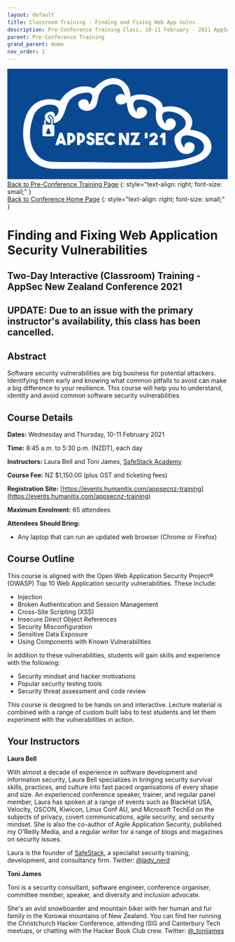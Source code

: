 ```yaml
---
layout: default
title: Classroom Training - Finding and Fixing Web App Vulns
description: Pre-Conference Training Class, 10-11 February - 2021 AppSec NZ Conference
parent: Pre-Conference Training
grand_parent: Home
nav_order: 1
---
```


[![Web Banner](/assets/images/Event_Banner_Graphic.png)](/conference/)   
[Back to Pre-Conference Training Page](training.md)
{: style="text-align: right; font-size: small;" }   
[Back to Conference Home Page](index.md)
{: style="text-align: right; font-size: small;" }   

# Finding and Fixing Web Application Security Vulnerabilities

## Two-Day Interactive (Classroom) Training - AppSec New Zealand Conference 2021

## UPDATE: Due to an issue with the primary instructor's availability, this class has been cancelled.

## Abstract

Software security vulnerabilities are big business for potential attackers. Identifying them early and knowing what common pitfalls to avoid can make a big difference to your resilience. This course will help you to understand, identity and avoid common software security vulnerabilities.

## Course Details 

**Dates:** Wednesday and Thursday, 10-11 February 2021

**Time:** 8:45 a.m. to 5:30 p.m. (NZDT), each day

**Instructors:** Laura Bell and Toni James, [SafeStack Academy](https://academy.safestack.io/)   

**Course Fee:** NZ $1,150.00 (plus GST and ticketing fees)

**Registration Site:** [https://events.humanitix.com/appsecnz-training](https://events.humanitix.com/appsecnz-training)

**Maximum Enrolment:** 65 attendees

**Attendees Should Bring:** 

* Any laptop that can run an updated web browser (Chrome or Firefox)

## Course Outline

This course is aligned with the Open Web Application Security Project&reg; (OWASP) Top 10 Web Application security vulnerabilities. These include:

* Injection
* Broken Authentication and Session Management
* Cross-Site Scripting (XSS)
* Insecure Direct Object References
* Security Misconfiguration
* Sensitive Data Exposure
* Using Components with Known Vulnerabilities

In addition to these vulnerabilities, students will gain skills and experience with the following:

* Security mindset and hacker motivations
* Popular security testing tools
* Security threat assessment and code review

This course is designed to be hands on and interactive. Lecture material is combined with a range of custom built labs to test students and let them experiment with the vulnerabilities in action.

## Your Instructors   

**Laura Bell**

With almost a decade of experience in software development and information security, Laura Bell specializes in bringing security survival skills, practices, and culture into fast paced organisations of every shape and size. An experienced conference speaker, trainer, and regular panel member, Laura has spoken at a range of events such as BlackHat USA, Velocity, OSCON, Kiwicon, Linux Conf AU, and Microsoft TechEd on the subjects of privacy, covert communications, agile security, and security mindset. She is also the co-author of Agile Application Security, published my O’Reilly Media, and a regular writer for a range of blogs and magazines on security issues.

Laura is the founder of [SafeStack](https://safestack.io), a specialist security training, development, and consultancy firm. Twitter: [@lady_nerd](https://www.twitter.com/lady_nerd)

**Toni James**

Toni is a security consultant, software engineer, conference organiser, committee member, speaker, and diversity and inclusion advocate.

She's an avid snowboarder and mountain biker with her human and fur family in the Korowai mountains of New Zealand. You can find her running the Christchurch Hacker Conference, attending ISIG and Canterbury Tech meetups, or chatting with the Hacker Book Club crew. Twitter: [@_tonijames](http://twitter.com/_tonijames)

